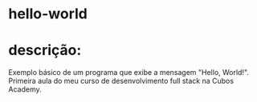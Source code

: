 # hello-world 
# descrição:  
Exemplo básico de um programa que exibe a mensagem "Hello, World!".
Primeira aula do meu curso de desenvolvimento full stack na Cubos Academy. 
